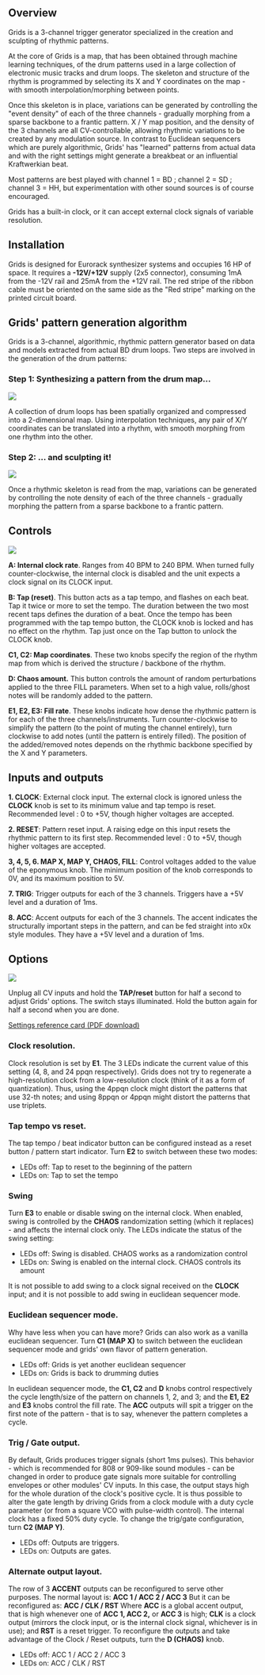## Overview

Grids is a 3-channel trigger generator specialized in the creation and sculpting of rhythmic patterns.

At the core of Grids is a map, that has been obtained through machine learning techniques, of the drum patterns used in a large collection of electronic music tracks and drum loops. The skeleton and structure of the rhythm is programmed by selecting its X and Y coordinates on the map - with smooth interpolation/morphing between points.

Once this skeleton is in place, variations can be generated by controlling the "event density" of each of the three channels - gradually morphing from a sparse backbone to a frantic pattern. X / Y map position, and the density of the 3 channels are all CV-controllable, allowing rhythmic variations to be created by any modulation source. In contrast to Euclidean sequencers which are purely algorithmic, Grids' has "learned" patterns from actual data and with the right settings might generate a breakbeat or an influential Kraftwerkian beat.

Most patterns are best played with channel 1 = BD ; channel 2 = SD ; channel 3 = HH, but experimentation with other sound sources is of course encouraged.

Grids has a built-in clock, or it can accept external clock signals of variable resolution.

## Installation

Grids is designed for Eurorack synthesizer systems and occupies 16 HP of space. It requires a **-12V/+12V** supply (2x5 connector), consuming 1mA from the -12V rail and 25mA from the +12V rail. The red stripe of the ribbon cable must be oriented on the same side as the "Red stripe" marking on the printed circuit board.

## Grids' pattern generation algorithm

Grids is a 3-channel, algorithmic, rhythmic pattern generator based on data and models extracted from actual BD drum loops. Two steps are involved in the generation of the drum patterns:

### Step 1: Synthesizing a pattern from the drum map...

![](images/map.png)

A collection of drum loops has been spatially organized and compressed into a 2-dimensional map. Using interpolation techniques, any pair of X/Y coordinates can be translated into a rhythm, with smooth morphing from one rhythm into the other.

### Step 2: ... and sculpting it!

![](images/fill.png)

Once a rhythmic skeleton is read from the map, variations can be generated by controlling the note density of each of the three channels - gradually morphing the pattern from a sparse backbone to a frantic pattern.

## Controls

![](images/manual.png)

**A: Internal clock rate**. Ranges from 40 BPM to 240 BPM. When turned fully counter-clockwise, the internal clock is disabled and the unit expects a clock signal on its CLOCK input.

**B: Tap (reset)**. This button acts as a tap tempo, and flashes on each beat. Tap it twice or more to set the tempo. The duration between the two most recent taps defines the duration of a beat. Once the tempo has been programmed with the tap tempo button, the CLOCK knob is locked and has no effect on the rhythm. Tap just once on the Tap button to unlock the CLOCK knob.

**C1, C2: Map coordinates**. These two knobs specify the region of the rhythm map from which is derived the structure / backbone of the rhythm.

**D: Chaos amount.** This button controls the amount of random perturbations applied to the three FILL parameters. When set to a high value, rolls/ghost notes will be randomly added to the pattern.

**E1, E2, E3: Fill rate**. These knobs indicate how dense the rhythmic pattern is for each of the three channels/instruments. Turn counter-clockwise to simplify the pattern (to the point of muting the channel entirely), turn clockwise to add notes (until the pattern is entirely filled). The position of the added/removed notes depends on the rhythmic backbone specified by the X and Y parameters.

## Inputs and outputs

**1. CLOCK**: External clock input. The external clock is ignored unless the **CLOCK** knob is set to its minimum value and tap tempo is reset. Recommended level : 0 to +5V, though higher voltages are accepted.

**2. RESET**: Pattern reset input. A raising edge on this input resets the rhythmic pattern to its first step. Recommended level : 0 to +5V, though higher voltages are accepted.

**3, 4, 5, 6. MAP X, MAP Y, CHAOS, FILL**: Control voltages added to the value of the eponymous knob. The minimum position of the knob corresponds to 0V, and its maximum position to 5V.

**7. TRIG**: Trigger outputs for each of the 3 channels. Triggers have a +5V level and a duration of 1ms.

**8. ACC**: Accent outputs for each of the 3 channels. The accent indicates the structurally important steps in the pattern, and can be fed straight into x0x style modules. They have a +5V level and a duration of 1ms.

## Options

![](images/settings.png)

Unplug all CV inputs and hold the **TAP/reset** button for half a second to adjust Grids' options. The switch stays illuminated. Hold the button again for half a second when you are done.

[Settings reference card (PDF download)](downloads/grids_settings_reference_card.pdf)

### Clock resolution.

Clock resolution is set by **E1**. The 3 LEDs indicate the current value of this setting (4, 8, and 24 ppqn respectively). Grids does not try to regenerate a high-resolution clock from a low-resolution clock (think of it as a form of quantization). Thus, using the 4ppqn clock might distort the patterns that use 32-th notes; and using 8ppqn or 4ppqn might distort the patterns that use triplets.

### Tap tempo vs reset.

The tap tempo / beat indicator button can be configured instead as a reset button / pattern start indicator. Turn **E2** to switch between these two modes:

-   LEDs off: Tap to reset to the beginning of the pattern
-   LEDs on: Tap to set the tempo

### Swing

Turn **E3** to enable or disable swing on the internal clock. When enabled, swing is controlled by the **CHAOS** randomization setting (which it replaces) - and affects the internal clock only. The LEDs indicate the status of the swing setting:

-   LEDs off: Swing is disabled. CHAOS works as a randomization control
-   LEDs on: Swing is enabled on the internal clock. CHAOS controls its amount

It is not possible to add swing to a clock signal received on the **CLOCK** input; and it is not possible to add swing in euclidean sequencer mode.

### Euclidean sequencer mode.

Why have less when you can have more? Grids can also work as a vanilla euclidean sequencer. Turn **C1 (MAP X)** to switch between the euclidean sequencer mode and grids' own flavor of pattern generation.

-   LEDs off: Grids is yet another euclidean sequencer
-   LEDs on: Grids is back to drumming duties

In euclidean sequencer mode, the **C1, C2** and **D** knobs control respectively the cycle length/size of the pattern on channels 1, 2, and 3; and the **E1, E2** and **E3** knobs control the fill rate. The **ACC** outputs will spit a trigger on the first note of the pattern - that is to say, whenever the pattern completes a cycle.

### Trig / Gate output.

By default, Grids produces trigger signals (short 1ms pulses). This behavior - which is recommended for 808 or 909-like sound modules - can be changed in order to produce gate signals more suitable for controlling envelopes or other modules' CV inputs. In this case, the output stays high for the whole duration of the clock's positive cycle. It is thus possible to alter the gate length by driving Grids from a clock module with a duty cycle parameter (or from a square VCO with pulse-width control). The internal clock has a fixed 50% duty cycle. To change the trig/gate configuration, turn **C2 (MAP Y)**.

-   LEDs off: Outputs are triggers.
-   LEDs on: Outputs are gates.

### Alternate output layout.

The row of 3 **ACCENT** outputs can be reconfigured to serve other purposes. The normal layout is: **ACC 1 / ACC 2 / ACC 3** But it can be reconfigured as: **ACC / CLK / RST** Where **ACC** is a global accent output, that is high whenever one of **ACC 1, ACC 2,** or **ACC 3** is high; **CLK** is a clock output (mirrors the clock input, or is the internal clock signal, whichever is in use); and **RST** is a reset trigger. To reconfigure the outputs and take advantage of the Clock / Reset outputs, turn the **D (CHAOS)** knob.

-   LEDs off: ACC 1 / ACC 2 / ACC 3
-   LEDs on: ACC / CLK / RST
